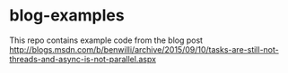 # blog-examples
This repo contains example code from the blog post http://blogs.msdn.com/b/benwilli/archive/2015/09/10/tasks-are-still-not-threads-and-async-is-not-parallel.aspx
